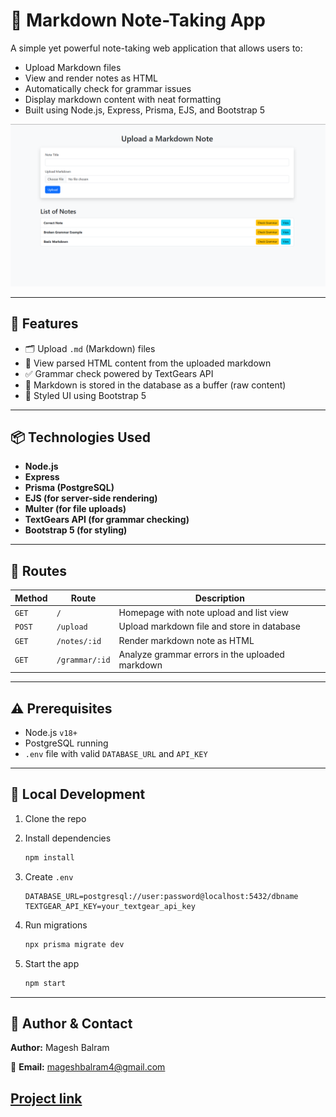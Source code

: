 
# 📝 Markdown Note-Taking App

A simple yet powerful note-taking web application that allows users to:

- Upload Markdown files
- View and render notes as HTML
- Automatically check for grammar issues
- Display markdown content with neat formatting
- Built using Node.js, Express, Prisma, EJS, and Bootstrap 5

![App Screenshot](./public/image.png)

---

## 🚀 Features

- 🗂 Upload `.md` (Markdown) files
- 📄 View parsed HTML content from the uploaded markdown
- ✅ Grammar check powered by TextGears API
- 🧠 Markdown is stored in the database as a buffer (raw content)
- 🎨 Styled UI using Bootstrap 5
---

## 📦 Technologies Used

- **Node.js**
- **Express**
- **Prisma (PostgreSQL)**
- **EJS (for server-side rendering)**
- **Multer (for file uploads)**
- **TextGears API (for grammar checking)**
- **Bootstrap 5 (for styling)**

---

## 📌 Routes

| Method | Route              | Description                                      |
|--------|-------------------|--------------------------------------------------|
| `GET`  | `/`                | Homepage with note upload and list view         |
| `POST` | `/upload`          | Upload markdown file and store in database      |
| `GET`  | `/notes/:id`       | Render markdown note as HTML                    |
| `GET`  | `/grammar/:id`     | Analyze grammar errors in the uploaded markdown |

---

## ⚠️ Prerequisites

- Node.js `v18+`
- PostgreSQL running
- `.env` file with valid `DATABASE_URL` and `API_KEY`

---

## 🧪 Local Development

1. Clone the repo  
2. Install dependencies  
   ```bash
   npm install
   ```

3. Create `.env`

   ```env
   DATABASE_URL=postgresql://user:password@localhost:5432/dbname
   TEXTGEAR_API_KEY=your_textgear_api_key
   ```
4. Run migrations

   ```bash
   npx prisma migrate dev
   ```
5. Start the app

   ```bash
   npm start
   ```

---

## 🙋 **Author & Contact**

**Author:** Magesh Balram

📧 **Email:** [mageshbalram4@gmail.com](mailto:mageshbalram4@gmail.com)

[Project link](https://roadmap.sh/projects/url-shortening-service)
---

